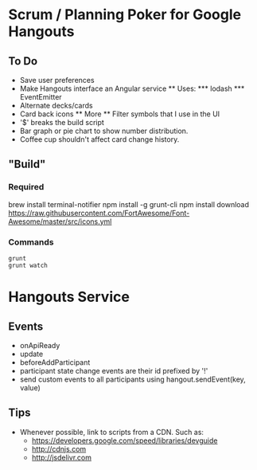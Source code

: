# Scrum / Planning Poker for Google Hangouts

## To Do
* Save user preferences
* Make Hangouts interface an Angular service
** Uses:
*** lodash
*** EventEmitter
* Alternate decks/cards
* Card back icons
** More
** Filter symbols that I use in the UI
* '$' breaks the build script
* Bar graph or pie chart to show number distribution.
* Coffee cup shouldn't affect card change history.

## "Build"
### Required
  brew install terminal-notifier
  npm install -g grunt-cli
  npm install
  download https://raw.githubusercontent.com/FortAwesome/Font-Awesome/master/src/icons.yml

### Commands
	grunt
	grunt watch

# Hangouts Service
## Events
* onApiReady
* update
* beforeAddParticipant
* participant state change events are their id prefixed by '!' 
* send custom events to all participants using hangout.sendEvent(key, value)

## Tips
* Whenever possible, link to scripts from a CDN.  Such as:
    * https://developers.google.com/speed/libraries/devguide
    * http://cdnjs.com
    * http://jsdelivr.com

